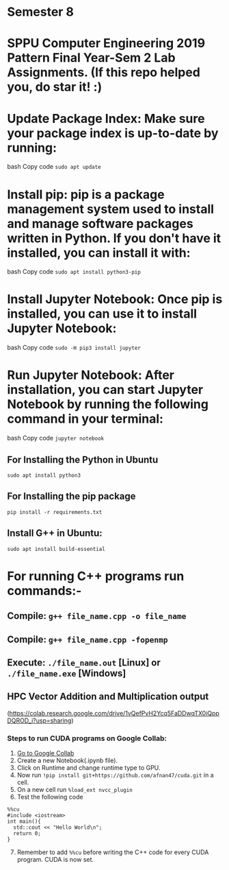# Semester 8
# SPPU Computer Engineering 2019 Pattern Final Year-Sem 2 Lab Assignments. (If this repo helped you, do star it! :)
# Update Package Index: Make sure your package index is up-to-date by running:
bash
Copy code
`sudo apt update`
# Install pip: pip is a package management system used to install and manage software packages written in Python. If you don't have it installed, you can install it with:
bash
Copy code
`sudo apt install python3-pip`
# Install Jupyter Notebook: Once pip is installed, you can use it to install Jupyter Notebook:
bash
Copy code
`sudo -H pip3 install jupyter`
# Run Jupyter Notebook: After installation, you can start Jupyter Notebook by running the following command in your terminal:
bash
Copy code
`jupyter notebook`
## For Installing the Python in Ubuntu

 `sudo apt install python3`

## For Installing the pip package

 `pip install -r requirements.txt`


## Install G++ in Ubuntu:
 `sudo apt install build-essential` <br>
 
# For running C++ programs run commands:-
## Compile: `g++ file_name.cpp -o file_name`

## Compile: `g++ file_name.cpp -fopenmp`

## Execute: `./file_name.out` [Linux] or `./file_name.exe` [Windows]

## HPC Vector Addition and Multiplication output
(https://colab.research.google.com/drive/1vQefPvH2Ycq5FaDDwqTX0iQppDQROD_i?usp=sharing)

### Steps to run CUDA programs on Google Collab:
1. [Go to Google Collab](https://colab.research.google.com)
2. Create a new Notebook(.ipynb file).
3. Click on Runtime and change runtime type to GPU.
4. Now run `!pip install git+https://github.com/afnan47/cuda.git` in a cell.
5. On a new cell run `%load_ext nvcc_plugin`
6. Test the following code
```
%%cu
#include <iostream>
int main(){
  std::cout << "Hello World\n";
  return 0;
}
```

7. Remember to add `%%cu` before writing the C++ code for every CUDA program. CUDA is now set.
